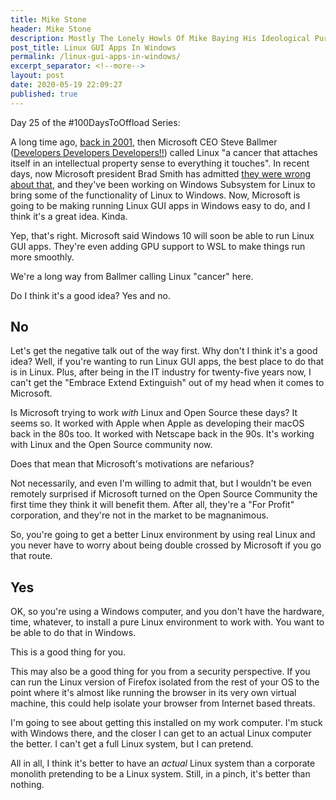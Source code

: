 ```yaml
---
title: Mike Stone
header: Mike Stone
description: Mostly The Lonely Howls Of Mike Baying His Ideological Purity At The Moon
post_title: Linux GUI Apps In Windows
permalink: /linux-gui-apps-in-windows/
excerpt_separator: <!--more-->
layout: post
date: 2020-05-19 22:09:27
published: true
---
```


Day 25 of the #100DaysToOffload Series:

A long time ago, [back in 2001](https://www.theregister.co.uk/2001/06/02/ballmer_linux_is_a_cancer/), then Microsoft CEO Steve Ballmer ([Developers Developers Developers!!](https://youtu.be/Vhh_GeBPOhs)) called Linux "a cancer that attaches itself in an intellectual property sense to everything it touches". In recent days, now Microsoft president Brad Smith has admitted [they were wrong about that](https://www.theverge.com/2020/5/18/21262103/microsoft-open-source-linux-history-wrong-statement), and they've been working on Windows Subsystem for Linux to bring some of the functionality of Linux to Windows. Now, Microsoft is going to be making running Linux GUI apps in Windows easy to do, and I think it's a great idea. Kinda.

<!--more-->

Yep, that's right. Microsoft said Windows 10 will soon be able to run Linux GUI apps. They're even adding GPU support to WSL to make things run more smoothly. 

We're a long way from Ballmer calling Linux "cancer" here. 

Do I think it's a good idea? Yes and no.

## No

Let's get the negative talk out of the way first. Why don't I think it's a good idea? Well, if you're wanting to run Linux GUI apps, the best place to do that is in Linux. Plus, after being in the IT industry for twenty-five years now, I can't get the "Embrace Extend Extinguish" out of my head when it comes to Microsoft.

Is Microsoft trying to work _with_ Linux and Open Source these days? It seems so. It worked with Apple when Apple as developing their macOS back in the 80s too. It worked with Netscape back in the 90s. It's working with Linux and the Open Source community now. 

Does that mean that Microsoft's motivations are nefarious? 

Not necessarily, and even I'm willing to admit that, but I wouldn't be even remotely surprised if Microsoft turned on the Open Source Community the first time they think it will benefit them. After all, they're a "For Profit" corporation, and they're not in the market to be magnanimous. 

So, you're going to get a better Linux environment by using real Linux and you never have to worry about being double crossed by Microsoft if you go that route. 

## Yes

OK, so you're using a Windows computer, and you don't have the hardware, time, whatever, to install a pure Linux environment to work with. You want to be able to do that in Windows. 

This is a good thing for you. 

This may also be a good thing for you from a security perspective. If you can run the Linux version of Firefox isolated from the rest of your OS to the point where it's almost like running the browser in its very own virtual machine, this could help isolate your browser from Internet based threats. 

I'm going to see about getting this installed on my work computer. I'm stuck with Windows there, and the closer I can get to an actual Linux computer the better. I can't get a full Linux system, but I can pretend.

All in all, I think it's better to have an _actual_ Linux system than a corporate monolith pretending to be a Linux system. Still, in a pinch, it's better than nothing.